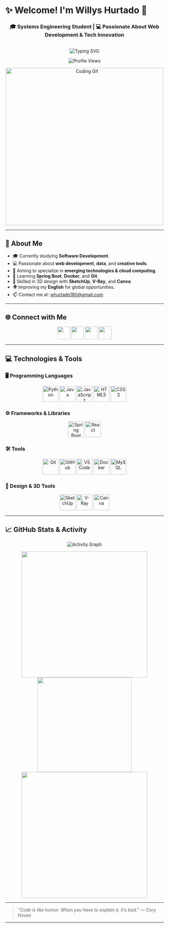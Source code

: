 # ✨ Welcome! I'm Willys Hurtado 👋

<h3 align="center">🎓 Systems Engineering Student | 💻 Passionate About Web Development & Tech Innovation</h3>

<div align="center">
  <br>
  <img src="https://readme-typing-svg.herokuapp.com?font=Fira+Code&weight=700&size=22&pause=1000&color=00F7FF&center=true&vCenter=true&width=750&lines=Hi+👋+I'm+Willys+Hurtado;A+tech+enthusiast+who+loves+building+awesome+things!;Always+learning+and+growing+every+day." alt="Typing SVG" />
</div>

<p align="center">
  <img src="https://komarev.com/ghpvc/?username=sirwillys06&label=Profile%20Views&color=0e75b6&style=flat" alt="Profile Views" />
</p>

<p align="center">
  <img src="https://media.giphy.com/media/Y4ak9Ki2GZCbJxAnJD/giphy.gif" width="500" alt="Coding Gif" />
</p>

---

## 💫 About Me

- 🎓 Currently studying **Software Development**.
- 💻 Passionate about **web development**, **data**, and **creative tools**.
- 🚀 Aiming to specialize in **emerging technologies & cloud computing**.
- 🧠 Learning **Spring Boot**, **Docker**, and **Git**.
- 🎨 Skilled in 3D design with **SketchUp**, **V-Ray**, and **Canva**.
- 🌍 Improving my **English** for global opportunities.
- 📫 Contact me at: [whurtado180@gmail.com](mailto:whurtado180@gmail.com)

---

## 🌐 Connect with Me

<p align="center">
  <a href="https://www.instagram.com/tu_usuario" target="_blank"><img src="https://cdn-icons-png.flaticon.com/128/1384/1384063.png" width="40" /></a>
  <a href="https://www.linkedin.com/in/tu_usuario" target="_blank"><img src="https://cdn.jsdelivr.net/gh/devicons/devicon/icons/linkedin/linkedin-original.svg" width="40" /></a>
  <a href="https://www.youtube.com/@tu_usuario" target="_blank"><img src="https://cdn.jsdelivr.net/gh/devicons/devicon/icons/youtube/youtube-original.svg" width="40" /></a>
  <a href="https://www.facebook.com/tu_usuario" target="_blank"><img src="https://cdn.jsdelivr.net/gh/devicons/devicon/icons/facebook/facebook-original.svg" width="40" /></a>
</p>

---

## 💻 Technologies & Tools

### 🖥️ Programming Languages
<div align="center">
  <img src="https://cdn.jsdelivr.net/gh/devicons/devicon/icons/python/python-original.svg" width="50" title="Python" alt="Python"/>
  <img src="https://cdn.jsdelivr.net/gh/devicons/devicon/icons/java/java-original.svg" width="50" title="Java" alt="Java"/>
  <img src="https://cdn.jsdelivr.net/gh/devicons/devicon/icons/javascript/javascript-original.svg" width="50" title="JavaScript" alt="JavaScript"/>
  <img src="https://cdn.jsdelivr.net/gh/devicons/devicon/icons/html5/html5-original.svg" width="50" title="HTML5" alt="HTML5"/>
  <img src="https://cdn.jsdelivr.net/gh/devicons/devicon/icons/css3/css3-original.svg" width="50" title="CSS3" alt="CSS3"/>
</div>

### ⚙️ Frameworks & Libraries
<div align="center">
  <img src="https://cdn.jsdelivr.net/gh/devicons/devicon/icons/spring/spring-original.svg" width="50" title="Spring Boot" alt="Spring Boot"/>
  <img src="https://cdn.jsdelivr.net/gh/devicons/devicon/icons/react/react-original.svg" width="50" title="React" alt="React"/>
</div>

### 🛠️ Tools
<div align="center">
  <img src="https://cdn.jsdelivr.net/gh/devicons/devicon/icons/git/git-original.svg" width="50" title="Git" alt="Git"/>
  <img src="https://cdn.jsdelivr.net/gh/devicons/devicon/icons/github/github-original.svg" width="50" title="GitHub" alt="GitHub"/>
  <img src="https://cdn.jsdelivr.net/gh/devicons/devicon/icons/vscode/vscode-original.svg" width="50" title="VS Code" alt="VS Code"/>
  <img src="https://cdn.jsdelivr.net/gh/devicons/devicon/icons/docker/docker-original.svg" width="50" title="Docker" alt="Docker"/>
  <img src="https://cdn.jsdelivr.net/gh/devicons/devicon/icons/mysql/mysql-original.svg" width="50" title="MySQL" alt="MySQL"/>
</div>

### 🎨 Design & 3D Tools
<div align="center">
  <img src="https://cdn.jsdelivr.net/gh/devicons/devicon/icons/sketchup/sketchup-original.svg" width="50" title="SketchUp" alt="SketchUp"/>
  <img src="https://upload.wikimedia.org/wikipedia/commons/4/4c/Vray_logo.png" width="50" title="V-Ray" alt="V-Ray"/>
  <img src="https://img.icons8.com/color/48/000000/canva.png" width="50" title="Canva" alt="Canva"/>
</div>



---

## 📈 GitHub Stats & Activity

<p align="center">
  <img src="https://github-readme-activity-graph.vercel.app/graph?username=sirwillys06&theme=react-dark&hide_border=true&area=true" alt="Activity Graph"/>
</p>
<p align="center">
  <img src="https://github-readme-stats.vercel.app/api?username=sirwillys06&show_icons=true&theme=tokyonight&hide_border=true" width="400"/>
  <img src="https://github-readme-stats.vercel.app/api/top-langs/?username=sirwillys06&layout=compact&theme=tokyonight&hide_border=true" width="300"/>
  <img src="https://github-readme-streak-stats.herokuapp.com/?user=sirwillys06&theme=tokyonight&hide_border=true" width="400"/>
</p>

---

> _“Code is like humor. When you have to explain it, it’s bad.” — Cory House_

---
